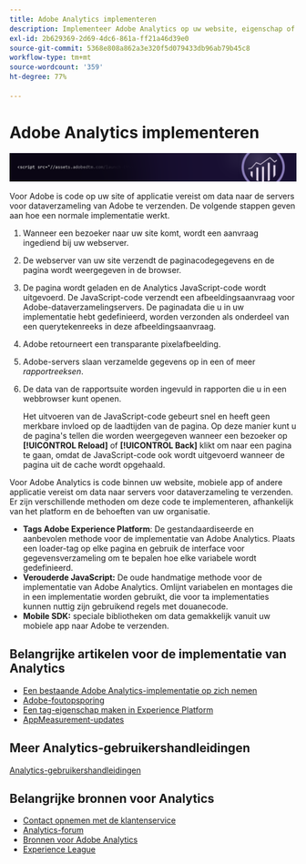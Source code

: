 ```yaml
---
title: Adobe Analytics implementeren
description: Implementeer Adobe Analytics op uw website, eigenschap of applicatie.
exl-id: 2b629369-2d69-4dc6-861a-ff21a46d39e0
source-git-commit: 5368e808a862a3e320f5d079433db96ab79b45c8
workflow-type: tm+mt
source-wordcount: '359'
ht-degree: 77%

---
```


# Adobe Analytics implementeren

![Banner](../../assets/doc_banner_implement.png)

Voor Adobe is code op uw site of applicatie vereist om data naar de servers voor dataverzameling van Adobe te verzenden. De volgende stappen geven aan hoe een normale implementatie werkt.

1. Wanneer een bezoeker naar uw site komt, wordt een aanvraag ingediend bij uw webserver.
2. De webserver van uw site verzendt de paginacodegegevens en de pagina wordt weergegeven in de browser.
3. De pagina wordt geladen en de Analytics JavaScript-code wordt uitgevoerd.
De JavaScript-code verzendt een afbeeldingsaanvraag voor Adobe-dataverzamelingservers. De paginadata die u in uw implementatie hebt gedefinieerd, worden verzonden als onderdeel van een querytekenreeks in deze afbeeldingsaanvraag.

4. Adobe retourneert een transparante pixelafbeelding.
5. Adobe-servers slaan verzamelde gegevens op in een of meer *rapportreeksen*.
6. De data van de rapportsuite worden ingevuld in rapporten die u in een webbrowser kunt openen.

   Het uitvoeren van de JavaScript-code gebeurt snel en heeft geen merkbare invloed op de laadtijden van de pagina. Op deze manier kunt u de pagina&#39;s tellen die worden weergegeven wanneer een bezoeker op **[!UICONTROL Reload]** of **[!UICONTROL Back]** klikt om naar een pagina te gaan, omdat de JavaScript-code ook wordt uitgevoerd wanneer de pagina uit de cache wordt opgehaald.

Voor Adobe Analytics is code binnen uw website, mobiele app of andere applicatie vereist om data naar servers voor dataverzameling te verzenden. Er zijn verschillende methoden om deze code te implementeren, afhankelijk van het platform en de behoeften van uw organisatie.

* **Tags Adobe Experience Platform**: De gestandaardiseerde en aanbevolen methode voor de implementatie van Adobe Analytics. Plaats een loader-tag op elke pagina en gebruik de interface voor gegevensverzameling om te bepalen hoe elke variabele wordt gedefinieerd.
* **Verouderde JavaScript:** De oude handmatige methode voor de implementatie van Adobe Analytics. Omlijnt variabelen en montages die in een implementatie worden gebruikt, die voor ta implementaties kunnen nuttig zijn gebruikend regels met douanecode.
* **Mobile SDK:** speciale bibliotheken om data gemakkelijk vanuit uw mobiele app naar Adobe te verzenden.

## Belangrijke artikelen voor de implementatie van Analytics

* [Een bestaande Adobe Analytics-implementatie op zich nemen](/help/implement/prepare/existing-implementation.md)
* [Adobe-foutopsporing](validate/debugger.md)
* [Een tag-eigenschap maken in Experience Platform](launch/create-analytics-property.md)
* [AppMeasurement-updates](appmeasurement-updates.md)

## Meer Analytics-gebruikershandleidingen

[Analytics-gebruikershandleidingen](/help/landing/home.md)

## Belangrijke bronnen voor Analytics

* [Contact opnemen met de klantenservice](https://helpx.adobe.com/nl/contact/enterprise-support.ec.html)
* [Analytics-forum](https://forums.adobe.com/community/experience-cloud/analytics-cloud/analytics)
* [Bronnen voor Adobe Analytics](https://forums.adobe.com/message/10660755)
* [Experience League](https://landing.adobe.com/experience-league/)
